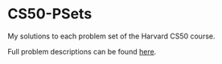 # CS50-PSets
My solutions to each problem set of the Harvard CS50 course.

Full problem descriptions can be found [here](https://cs50.harvard.edu/x/2020/).
